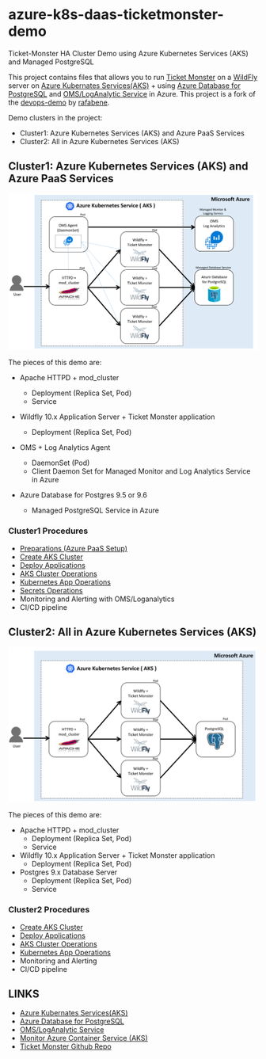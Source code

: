 # azure-k8s-daas-ticketmonster-demo
Ticket-Monster HA Cluster Demo using Azure Kubernetes Services (AKS) and Managed PostgreSQL

This project contains files that allows you to run [Ticket Monster](https://developers.redhat.com/ticket-monster/) on a [WildFly](http://www.wildfly.org/) server on [Azure Kubernates Services(AKS)](https://docs.microsoft.com/en-us/azure/aks/) + using [Azure Database for PostgreSQL](https://docs.microsoft.com/en-us/azure/postgresql/) and [OMS/LogAnalytic Service](https://docs.microsoft.com/en-us/azure/log-analytics/log-analytics-containers) in Azure. This project is a fork of the [devops-demo](https://github.com/rafabene/devops-demo) by [rafabene](https://github.com/rafabene).

Demo clusters in the project: 
- Cluster1: Azure Kubernetes Services (AKS) and Azure PaaS Services
- Cluster2: All in Azure Kubernetes Services (AKS)

## Cluster1: Azure Kubernetes Services (AKS) and Azure PaaS Services

![](images/azure-k8s-daas-oms-ticketmonster-demo-arch.png)

The pieces of this demo are:

- Apache HTTPD + mod_cluster
    - Deployment (Replica Set, Pod)
    - Service
- Wildfly 10.x Application Server + Ticket Monster application
    - Deployment (Replica Set, Pod)
- OMS + Log Analytics Agent
    - DaemonSet (Pod)
    - Client Daemon Set for Managed Monitor and Log Analytics Service in Azure

- Azure Database for Postgres 9.5 or 9.6
    - Managed PostgreSQL Service in Azure

### Cluster1 Procedures
- [Preparations (Azure PaaS Setup)](docs/preparations-cluster1.md)
- [Create AKS Cluster](docs/create-aks-cluster.md)
- [Deploy Applications](docs/deploy-cluster1-apps.md)
- [AKS Cluster Operations](docs/aks-operations.md)
- [Kubernetes App Operations](docs/k8s-operations.md)
- [Secrets Operations](docs/secret-operations.md)
- Monitoring and Alerting with OMS/Loganalytics
- CI/CD pipeline

## Cluster2: All in Azure Kubernetes Services (AKS)

![](images/azure-k8s-cluster2-arch.png)

The pieces of this demo are:

- Apache HTTPD + mod_cluster
    - Deployment (Replica Set, Pod)
    - Service
- Wildfly 10.x Application Server + Ticket Monster application
    - Deployment (Replica Set, Pod)
- Postgres 9.x Database Server
    - Deployment (Replica Set, Pod)
    - Service

### Cluster2 Procedures
- [Create AKS Cluster](docs/create-aks-cluster.md)
- [Deploy Applications](docs/deploy-cluster2-apps.md)
- [AKS Cluster Operations](docs/aks-operations.md)
- [Kubernetes App Operations](docs/k8s-operations.md)
- Monitoring and Alerting
- CI/CD pipeline

## LINKS
- [Azure Kubernates Services(AKS)](https://docs.microsoft.com/en-us/azure/aks/)
- [Azure Database for PostgreSQL](https://docs.microsoft.com/en-us/azure/postgresql/)
- [OMS/LogAnalytic Service](https://docs.microsoft.com/en-us/azure/log-analytics/log-analytics-containers)
- [Monitor Azure Container Service (AKS)](https://docs.microsoft.com/en-us/azure/aks/tutorial-kubernetes-monitor)
- [Ticket Monster Github Repo](https://github.com/jboss-developer/ticket-monster)